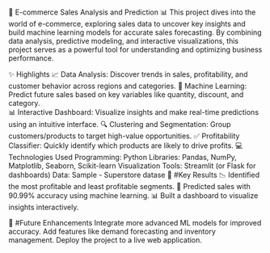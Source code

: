 🚀 E-commerce Sales Analysis and Prediction 📊
This project dives into the world of e-commerce, exploring sales data to uncover key insights and build machine learning models for accurate sales forecasting. By combining data analysis, predictive modeling, and interactive visualizations, this project serves as a powerful tool for understanding and optimizing business performance.

✨ Highlights
📈 Data Analysis: Discover trends in sales, profitability, and customer behavior across regions and categories.
🤖 Machine Learning: Predict future sales based on key variables like quantity, discount, and category.  
📊 Interactive Dashboard: Visualize insights and make real-time predictions using an intuitive interface.
🔍 Clustering and Segmentation: Group customers/products to target high-value opportunities.
✅ Profitability Classifier: Quickly identify which products are likely to drive profits.
💻 Technologies Used
Programming: Python
Libraries: Pandas, NumPy, Matplotlib, Seaborn, Scikit-learn
Visualization Tools: Streamlit (or Flask for dashboards)
Data: Sample - Superstore datase
🌟 #Key Results
📉 Identified the most profitable and least profitable segments.
🛒 Predicted sales with 90.99% accuracy using machine learning.
📊 Built a dashboard to visualize insights interactively.

🚀 #Future Enhancements
Integrate more advanced ML models for improved accuracy.
Add features like demand forecasting and inventory management.
Deploy the project to a live web application.
